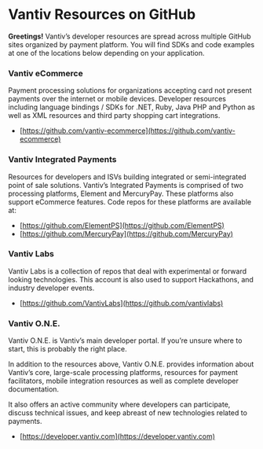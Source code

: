 # Vantiv Resources on GitHub
**Greetings!** Vantiv’s developer resources are spread across multiple GitHub sites organized by payment platform.  You will find SDKs and code examples at one of the locations below depending on your application.
### Vantiv eCommerce
Payment processing solutions for organizations accepting card not present payments over the internet or mobile devices.  Developer resources including language bindings / SDKs for .NET, Ruby, Java PHP and Python as well as XML resources and third party shopping cart integrations.

* [https://github.com/vantiv-ecommerce](https://github.com/vantiv-ecommerce)
### Vantiv Integrated Payments
Resources for developers and ISVs building integrated or semi-integrated point of sale solutions.  Vantiv’s Integrated Payments is comprised of two processing platforms, Element and MercuryPay. These platforms also support eCommerce features. Code repos for these platforms are available at:

* [https://github.com/ElementPS](https://github.com/ElementPS)
* [https://github.com/MercuryPay](https://github.com/MercuryPay)
### Vantiv Labs
Vantiv Labs is a collection of repos that deal with experimental or forward looking technologies.  This account is also used to support Hackathons, and industry developer events.

* [https://github.com/VantivLabs](https://github.com/vantivlabs)
### Vantiv O.N.E.
Vantiv O.N.E. is Vantiv’s main developer portal. If you’re unsure where to start, this is probably the right place. 

In addition to the resources above, Vantiv O.N.E. provides information about Vantiv’s core, large-scale processing platforms, resources for payment facilitators, mobile integration resources as well as complete developer documentation. 

It also offers an active community where developers can participate, discuss technical issues, and keep abreast of new technologies related to payments.
* [https://developer.vantiv.com](https://developer.vantiv.com)



